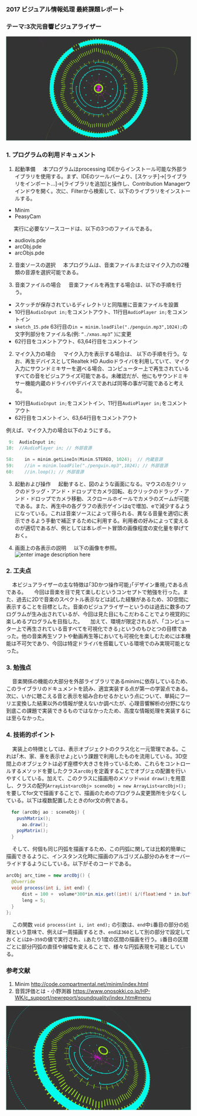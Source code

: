 
### 2017 ビジュアル情報処理 最終課題レポート
 
### テーマ:3次元音響ビジュアライザー
![enter image description here](./img/te.png "te.png")
### 1. プログラムの利用ドキュメント

1.  起動準備
$\hspace{1em}$本プログラムはprocessing IDEからインストール可能な外部ライブラリを使用する。まず、IDEのツールバーより、[スケッチ]→[ライブラリをインポート…]→[ライブラリを追加]と操作し、Contribution Managerウインドウを開く。次に、Filterから検索して、以下のライブラリをインストールする。

* Minim
* PeasyCam

 $\hspace{1em}$ 実行に必要なソースコードは、以下の3つのファイルである。

  * audiovis.pde
  * arcObj.pde
  * arcObjs.pde


2. 音楽ソースの選択
$\hspace{1em}$本プログラムは、音楽ファイルまたはマイク入力の2種類の音源を選択可能である。

 1.  音楽ファイルの場合
$\hspace{1em}$音楽ファイルを再生する場合は、以下の手順を行う。
 * スケッチが保存されているディレクトリと同階層に音楽ファイルを設置
 * 10行目`AudioInput in;`をコメントアウト、11行目`AudioPlayer in;`をコメントイン
 * `sketch_15.pde` 63行目の`in = minim.loadFile("./penguin.mp3",1024);`の文字列部分をファイル名(例:  `“./xmas.mp3”` )に変更
 * 62行目をコメントアウト、63,64行目をコメントイン

 2. マイク入力の場合
$\hspace{1em}$マイク入力を表示する場合は、 以下の手順を行う。なお、再生デバイスとしてRealtek HD Audioドライバを利用していて、マイク入力にサウンドミキサーを選べる場合、コンピューター上で再生されているすべての音をビジュアライズ可能である。未確認だが、他にもサウンドミキサー機能内蔵のドライバやデバイスであれば同等の事が可能であると考える。
 * 10行目`AudioInput in;`をコメントイン、11行目`AudioPlayer in;`をコメントアウト
 * 62行目をコメントイン、63,64行目をコメントアウト

例えば、マイク入力の場合以下のようにする。
```cpp
 9:  AudioInput in;
10:  //AudioPlayer in; // 外部音源
```
```cpp
58:    in = minim.getLineIn(Minim.STEREO, 1024);  // 内蔵音源
59:    //in = minim.loadFile("./penguin.mp3",1024); // 外部音源
60:    //in.loop(); // 外部音源
```

3. 起動および操作 
$\hspace{1em}$起動すると、図のような画面になる。マウスの左クリックのドラッグ・アンド・ドロップでカメラ回転、右クリックのドラッグ・アンド・ドロップでカメラ移動、スクロールホイールでカメラのズームが可能である。また、再生中の各グラフの表示ゲインはqで増加、eで減少するようになっている。これは音楽ソースによって得られる、異なる音量を適切に表示できるよう手動で補正するために利用する。利用者の好みによって変えるのが適切であるが、例としては本レポート冒頭の画像程度の変化量を挙げておく。

4. 画面上の各表示の説明
$\hspace{1em}$以下の画像を参照。
 ![enter image description here](https://lh3.googleusercontent.com/-tG_ouBUha1E/WY_kqbJIwXI/AAAAAAAAjhI/k3OMdqyqCzUMHV7lmL0ROe9jMAS3hj6vQCE0YBhgL/s0/%25E5%2590%258D%25E7%25A7%25B0%25E6%259C%25AA%25E8%25A8%25AD%25E5%25AE%259A-1.png "名称未設定-1.png")
 
### 2. 工夫点
$\hspace{1em}$本ビジュアライザーの主な特徴は｢3Dかつ操作可能｣｢デザイン重視｣である点である。
$\hspace{1em}$今回は音楽を目で見て楽しむというコンセプトで勉強を行った。また、過去に2Dで音楽のスペクトル表示などは試した経験があるため、3D空間に表示することを目標とした。音楽のビジュアライザーというのは過去に数多のプログラムが生み出されているが、今回は見た目にもこだわることでより視覚的に楽しめるプログラムを目指した。
$\hspace{1em}$加えて、環境が限定されるが、｢コンピューター上で再生されている音すべてを可視化できる｣というのもひとつの目標であった。他の音楽再生ソフトや動画再生等においても可視化を楽しむためには本機能は不可欠であり、今回は特定ドライバを搭載している環境でのみ実現可能となった。

### 3. 勉強点
$\hspace{1em}$音楽関係の機能の大部分を外部ライブラリであるminimに依存しているため、このライブラリのドキュメントを読み、適宜実装する点が第一の学習点である。次に、いかに聴こえる音と表示を組み合わせるかという点について、単純にフーリエ変換した結果以外の情報が使えないか調べたが、心理音響解析の分野になり到底この課題で実装できるものではなかったため、高度な情報処理を実装するには至らなかった。

### 4. 技術的ポイント
$\hspace{1em}$実装上の特徴としては、表示オブジェクトのクラス化と一元管理である。これは｢木、家、車を表示せよ｣という課題で利用したものを流用している。3D空間上のオブジェクトは必ず座標や大きさを持っているため、これらをコントロールするメソッドを要したクラス`arcObj`を定義することでオブジェの配置を行いやすくしている。加えて、このクラスに描画用のメソッド`void draw();`を用意し、クラスの配列`ArrayList<arcObj> sceneObj = new ArrayList<arcObj>();`を要してfor文で描画することで、描画のためのプログラム変更箇所を少なくしている。以下は複数配置したときのfor文の例である。
```java
  for (arcObj ao : sceneObj) { 
    pushMatrix();
      ao.draw();
    popMatrix();
  }
```
$\hspace{1em}$そして、何個も同じ円弧を描画するため、この円弧に関しては比較的簡単に描画できるように、インスタンス化時に描画のアルゴリズム部分のみをオーバーライドするようにしている。以下がそのコードである。
```java
arcObj arc_time = new arcObj() {
  @Override
  void process(int i, int end) {
      dist = 100 +  volume*300*in.mix.get((int)( i/(float)end * in.bufferSize()));
      leng = 5;
  }
};

```
$\hspace{1em}$この関数 `void process(int i, int end);` の引数は、`end`中`i`番目の部分の処理という意味で、例えば一周描画するとき、`end`は`360`として別の部分で設定しておくと`i`は`0~359`の値で実行され、`i`あたり1度の区間の描画を行う。`i`番目の区間ごとに部分円弧の直径や線幅を変えることで、様々な円弧表現を可能としている。

### 参考文献
 1. Minim
   http://code.compartmental.net/minim/index.html
 2. 音質評価とは - 小野測器
   https://www.onosokki.co.jp/HP-WK/c_support/newreport/soundquality/index.htm#menu

![enter image description here](./img/ho.png "ho.png")